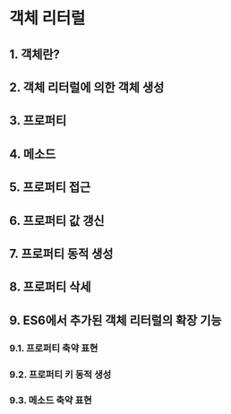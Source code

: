 # 객체 리터럴

## 1. 객체란?

## 2. 객체 리터럴에 의한 객체 생성

## 3. 프로퍼티

## 4. 메소드

## 5. 프로퍼티 접근

## 6. 프로퍼티 값 갱신

## 7. 프로퍼티 동적 생성

## 8. 프로퍼티 삭세

## 9. ES6에서 추가된 객체 리터럴의 확장 기능

### 9.1. 프로퍼티 축약 표현

### 9.2. 프로퍼티 키 동적 생성

### 9.3. 메소드 축약 표현



